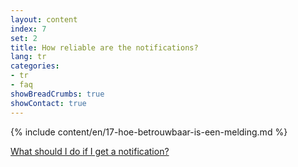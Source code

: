 ```yaml
---
layout: content
index: 7
set: 2
title: How reliable are the notifications?
lang: tr
categories:
- tr
- faq
showBreadCrumbs: true
showContact: true
---
```

{% include content/en/17-hoe-betrouwbaar-is-een-melding.md %}

[What should I do if I get a notification?](/tr/faq/3-wat-als/)
